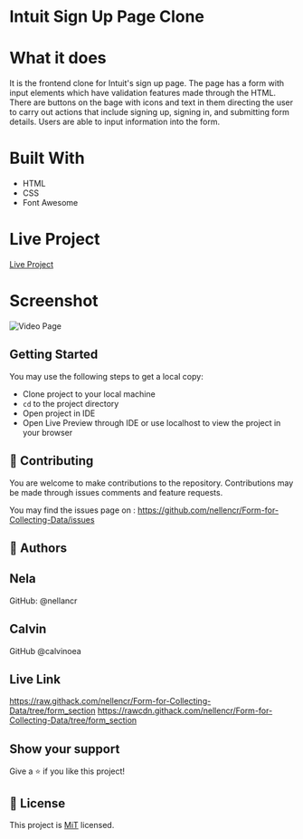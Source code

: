 # Intuit Sign Up Page Clone

# What it does

It is the frontend clone for Intuit's sign up page. The page has a form with input elements which have validation features made through the HTML. There are buttons on the bage with icons and text in them directing the user to carry out actions that include signing up, signing in, and submitting form details. Users are able to input information into the form. 

# Built With

- HTML
- CSS
- Font Awesome

# Live Project

[Live Project](https://rawcdn.githack.com/nellencr/Form-for-Collecting-Data/873cdfe89323cac41d8c7066f216193839717ab8/index.html)


# Screenshot

![Video Page](https://github.com/nellencr/Form-for-Collecting-Data/blob/form_section/intuitclone.png)



## Getting Started

You may use the following steps to get a local copy:

- Clone project to your local machine
- `cd` to the project directory
- Open project in IDE
- Open Live Preview through IDE or use localhost to view the project in your browser

## 🤝 Contributing

You are welcome to make contributions to the repository. Contributions may be made through issues comments and feature requests. 

You may find the issues page on : https://github.com/nellencr/Form-for-Collecting-Data/issues


## 👤 Authors

Nela 
------
GitHub: @nellancr

Calvin 
------
GitHub  @calvinoea

## Live Link

https://raw.githack.com/nellencr/Form-for-Collecting-Data/tree/form_section
https://rawcdn.githack.com/nellencr/Form-for-Collecting-Data/tree/form_section

## Show your support

Give a ⭐️ if you like this project!

## 📝 License

This project is [MiT](lic.url) licensed.

